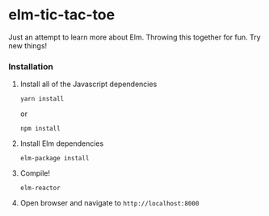 # elm-tic-tac-toe

Just an attempt to learn more about Elm. Throwing this together for fun. Try new things!

### Installation

1. Install all of the Javascript dependencies

    `yarn install` 
    
    or

     `npm install`

2. Install Elm dependencies

    `elm-package install`

3. Compile!

    `elm-reactor`

4. Open browser and navigate to `http://localhost:8000`